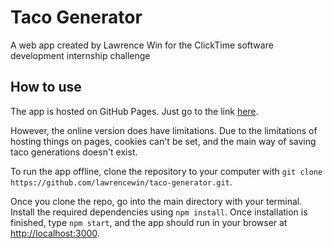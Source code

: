 # Taco Generator

A web app created by Lawrence Win for the ClickTime software development internship challenge

## How to use

The app is hosted on GitHub Pages. Just go to the link [here](https://lawrencewin.github.io/taco-generator/#/).

However, the online version does have limitations. Due to the limitations of hosting things on pages, cookies can't be set, and
the main way of saving taco generations doesn't exist.

To run the app offline, clone the repository to your computer with `git clone https://github.com/lawrencewin/taco-generator.git`.

Once you clone the repo, go into the main directory with your terminal. Install the required dependencies using `npm install`. Once installation is finished, type `npm start`, and the app should run in your browser at [http://localhost:3000](http://localhost:3000).
